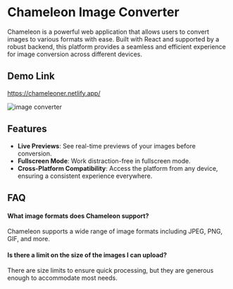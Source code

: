 # Chameleon Image Converter

Chameleon is a powerful web application that allows users to convert images to various formats with ease. Built with React and supported by a robust backend, this platform provides a seamless and efficient experience for image conversion across different devices.


## Demo Link

https://chameleoner.netlify.app/


![image converter](https://github.com/user-attachments/assets/74a9c5d0-ec5b-44b5-a093-cbaba4c1242c)

## Features

- **Live Previews**: See real-time previews of your images before conversion.
- **Fullscreen Mode**: Work distraction-free in fullscreen mode.
- **Cross-Platform Compatibility**: Access the platform from any device, ensuring a consistent experience everywhere.

## FAQ

#### What image formats does Chameleon support?

Chameleon supports a wide range of image formats including JPEG, PNG, GIF, and more.

#### Is there a limit on the size of the images I can upload?

There are size limits to ensure quick processing, but they are generous enough to accommodate most needs.


